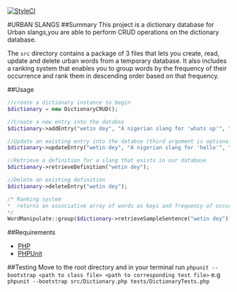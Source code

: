 [![StyleCI](https://styleci.io/repos/47273090/shield)](https://styleci.io/repos/47273090)

#URBAN SLANGS
##Summary
This project is a dictionary database for Urban slangs,you are able to perform CRUD operations on the dictionary database.

The `src` directory contains a package of 3 files that lets you create, read, update and delete urban words from a temporary database. It also includes a ranking system that enables you to group words by the frequency of their occurrence and rank them in descending order based on that frequency.

##Usage

```php
//create a dictionary instance to begin
$dictionary = new DictionaryCRUD();

//Create a new entry into the databse
$dictionary->addEntry("wetin dey", "A nigerian slang for 'whats up'", "my padi wetin dey na");

//Update an existing entry into the databse (third argument is optional)
$dictionary->updateEntry("wetin dey", "A nigerian slang for 'hello'", "hey bro wetin dey");

//Retrieve a definition for a slang that exists in our database
$dictionary->retrieveDefinition("wetin dey");

//Delete an existing definition
$dictionary->deleteEntry("wetin dey");

/* Ranking system
*  returns an associative array of words as keys and frequency of occurrence as values
*/
WordManipulate::group($dictionary->retrieveSampleSentence("wetin dey"));
```
##Requirements

* [PHP](http://php.net/releases/5_4_0.php)
* [PHPUnit](https://phpunit.de/)

##Testing
Move to the root directory and in your terminal run `phpunit --bootstrap <path to class file> <path to corresponding test file>` e.g `phpunit --bootstrap src/Dictionary.php tests/DictionaryTests.php`
